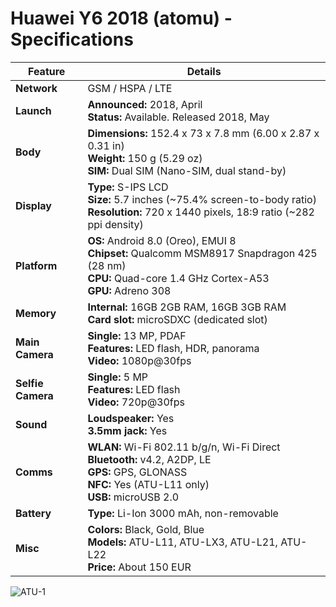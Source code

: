 # Huawei Y6 2018 (atomu) - Specifications

| **Feature**         | **Details**                                                                 |
|---------------------|-----------------------------------------------------------------------------|
| **Network**         | GSM / HSPA / LTE                                                            |
| **Launch**          | **Announced:** 2018, April<br>**Status:** Available. Released 2018, May      |
| **Body**            | **Dimensions:** 152.4 x 73 x 7.8 mm (6.00 x 2.87 x 0.31 in)<br>**Weight:** 150 g (5.29 oz)<br>**SIM:** Dual SIM (Nano-SIM, dual stand-by) |
| **Display**         | **Type:** S-IPS LCD<br>**Size:** 5.7 inches (~75.4% screen-to-body ratio)<br>**Resolution:** 720 x 1440 pixels, 18:9 ratio (~282 ppi density) |
| **Platform**        | **OS:** Android 8.0 (Oreo), EMUI 8<br>**Chipset:** Qualcomm MSM8917 Snapdragon 425 (28 nm)<br>**CPU:** Quad-core 1.4 GHz Cortex-A53<br>**GPU:** Adreno 308 |
| **Memory**          | **Internal:** 16GB 2GB RAM, 16GB 3GB RAM<br>**Card slot:** microSDXC (dedicated slot) |
| **Main Camera**     | **Single:** 13 MP, PDAF<br>**Features:** LED flash, HDR, panorama<br>**Video:** 1080p@30fps |
| **Selfie Camera**    | **Single:** 5 MP<br>**Features:** LED flash<br>**Video:** 720p@30fps         |
| **Sound**           | **Loudspeaker:** Yes<br>**3.5mm jack:** Yes                                 |
| **Comms**           | **WLAN:** Wi-Fi 802.11 b/g/n, Wi-Fi Direct<br>**Bluetooth:** v4.2, A2DP, LE<br>**GPS:** GPS, GLONASS<br>**NFC:** Yes (ATU-L11 only)<br>**USB:** microUSB 2.0 |
| **Battery**         | **Type:** Li-Ion 3000 mAh, non-removable                                    |
| **Misc**            | **Colors:** Black, Gold, Blue<br>**Models:** ATU-L11, ATU-LX3, ATU-L21, ATU-L22<br>**Price:** About 150 EUR |

![ATU-1](https://images.tokopedia.net/img/cache/700/product-1/2018/9/28/3221857/3221857_d77718ee-2dfa-428c-8fd7-136d21b88254_422_421.jpg "ATU-1")
